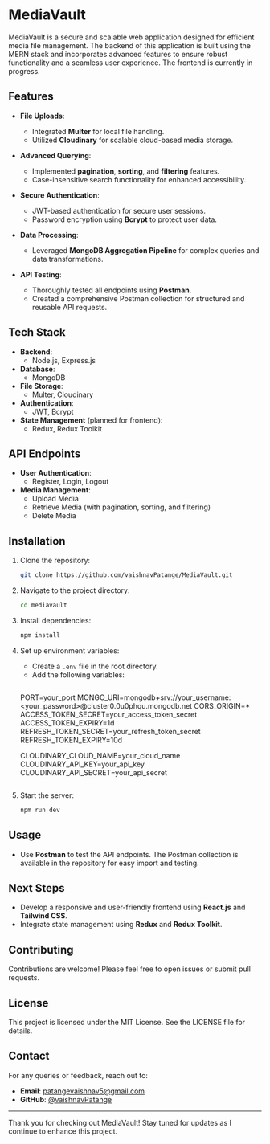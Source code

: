 # MediaVault

MediaVault is a secure and scalable web application designed for efficient media file management. The backend of this application is built using the MERN stack and incorporates advanced features to ensure robust functionality and a seamless user experience. The frontend is currently in progress.

## Features

- **File Uploads**:
  - Integrated **Multer** for local file handling.
  - Utilized **Cloudinary** for scalable cloud-based media storage.

- **Advanced Querying**:
  - Implemented **pagination**, **sorting**, and **filtering** features.
  - Case-insensitive search functionality for enhanced accessibility.

- **Secure Authentication**:
  - JWT-based authentication for secure user sessions.
  - Password encryption using **Bcrypt** to protect user data.

- **Data Processing**:
  - Leveraged **MongoDB Aggregation Pipeline** for complex queries and data transformations.

- **API Testing**:
  - Thoroughly tested all endpoints using **Postman**.
  - Created a comprehensive Postman collection for structured and reusable API requests.

## Tech Stack

- **Backend**:
  - Node.js, Express.js
- **Database**:
  - MongoDB
- **File Storage**:
  - Multer, Cloudinary
- **Authentication**:
  - JWT, Bcrypt
- **State Management** (planned for frontend):
  - Redux, Redux Toolkit

## API Endpoints

- **User Authentication**:
  - Register, Login, Logout
- **Media Management**:
  - Upload Media
  - Retrieve Media (with pagination, sorting, and filtering)
  - Delete Media

## Installation

1. Clone the repository:
   ```bash
   git clone https://github.com/vaishnavPatange/MediaVault.git
   ```

2. Navigate to the project directory:
   ```bash
   cd mediavault
   ```

3. Install dependencies:
   ```bash
   npm install
   ```

4. Set up environment variables:
   - Create a `.env` file in the root directory.
   - Add the following variables:
     ```
    PORT=your_port
    MONGO_URI=mongodb+srv://your_username:<your_password>@cluster0.0u0phqu.mongodb.net
    CORS_ORIGIN=*
    ACCESS_TOKEN_SECRET=your_access_token_secret
    ACCESS_TOKEN_EXPIRY=1d
    REFRESH_TOKEN_SECRET=your_refresh_token_secret
    REFRESH_TOKEN_EXPIRY=10d

    CLOUDINARY_CLOUD_NAME=your_cloud_name
    CLOUDINARY_API_KEY=your_api_key
    CLOUDINARY_API_SECRET=your_api_secret
     ```

5. Start the server:
   ```bash
   npm run dev
   ```

## Usage

- Use **Postman** to test the API endpoints. The Postman collection is available in the repository for easy import and testing.

## Next Steps

- Develop a responsive and user-friendly frontend using **React.js** and **Tailwind CSS**.
- Integrate state management using **Redux** and **Redux Toolkit**.

## Contributing

Contributions are welcome! Please feel free to open issues or submit pull requests.

## License

This project is licensed under the MIT License. See the LICENSE file for details.

## Contact

For any queries or feedback, reach out to:
- **Email**: [patangevaishnav5@gmail.com](mailto:patangevaishnav5@gmail.com)
- **GitHub**: [@vaishnavPatange](https://github.com/vaishnavPatange)

---

Thank you for checking out MediaVault! Stay tuned for updates as I continue to enhance this project.
